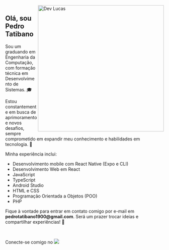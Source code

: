 <img src="https://i.pinimg.com/originals/21/11/61/21116158daaeb1459b4ec0758505e1ad.gif" width="400" align="right" alt="Dev Lucas">

<h2>Olá, sou Pedro Tatibano</h2>

<p align="left"> 
  Sou um graduando em Engenharia da Computação, com formação técnica em Desenvolvimento de Sistemas. 🎓
</p>

<p align="left">
  Estou constantemente em busca de aprimoramento e novos desafios, sempre comprometido em expandir meu conhecimento e habilidades em tecnologia. 💼
</p>

<p align="left">
  Minha experiência inclui:
</p>

<ul>
  <li>Desenvolvimento mobile com React Native (Expo e CLI)</li>
  <li>Desenvolvimento Web em React</li>
  <li>JavaScript</li>
  <li>TypeScript</li>
  <li>Android Studio</li>
  <li>HTML e CSS</li>
  <li>Programação Orientada a Objetos (POO)</li>
  <li>PHP</li>
</ul>


<p align="left">
  Fique à vontade para entrar em contato comigo por e-mail em <strong>pedrotatibano1900@gmail.com</strong>. Será um prazer trocar ideias e compartilhar experiências! 📧
</p>
<br>
<p align="left">
  Conecte-se comigo no <a href="https://www.linkedin.com/in/pedro-tatibano/" alt="Linkedin" target="_blank">
    <img src="https://img.shields.io/badge/-Linkedin-0e76a8?style=flat-square&logo=Linkedin&logoColor=white&link=https://www.linkedin.com/in/pedro-tatibano/" />
  </a>
</p>
